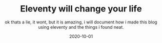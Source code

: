 ---
layout: layout.njk
tags: posts
category: Terraform
title: Eleventy will change your life
subtitle: ok thats a lie, it wont, but it is amazing, i will document how i made this blog using eleventy and the things i found neat.
date: 2020-10-01
postDate: Oct-2020
---